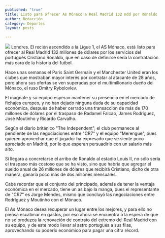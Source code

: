 ```yaml
---
published: "true"
title: Listo para ofrecer As Mónaco a Real Madrid 132 mdd por Ronaldo
author: Redacción
category: Deportes
layout: posts

---
```


![](http://i.imgur.com/X8MRK0mm.jpg)
Londres. El recién ascendido a la Ligue 1, el AS Mónaco, está listo para ofrecer al Real Madrid 132 millones de dólares por los servicios del portugués Cristiano Ronaldo, que en caso de definirse sería la contratación más cara de la historia del futbol.

Hace unas semanas el Paris Saint Germain y el Manchester United eran los clubes que mostraban mayor interés por contratar al atacante de 28 años, pero ahora sus ofertas se ven superadas por el multimillonario dueño del Mónaco, el ruso Dmitry Rybolovlev.

El magnate y su equipo esperan mantener su presencia en el mercado de fichajes europeo, y no han dejado ninguna duda de su capacidad económica, después de haber cerrado una transacción de más de 170 millones de dólares por el traspaso de Radamel Falcao, James Rodríguez, José Moutinho y Ricardo Carvalho.

Según el diario británico "The Independent", el club permanece al pendiente de las negociaciones entre "CR7" y el equipo "Merengue", pues quieren aprovechar que el jugador ha expresado que se siente poco apreciado en Madrid, por lo que esperan persuadirlo con un salario más alto.

Si llegara a concretarse el arribo de Ronaldo al estadio Louis II, no sólo sería el traspaso más costoso que se ha visto, sino que habría que agregar el sueldo anual de 26 millones de dólares que recibirá Cristiano, dicho de otra manera, ganaría poco más de dos millones mensuales.

Cabe recordar que el conjunto del principado, además de tener la ventaja económica en el mercado, tiene un as bajo la manga, pues el representante de "CR7" es Jorge Mendes, mismo que concluyó las negociaciones entre Rodríguez y Moutinho con el Mónaco.

El As Mónaco desea recuperar un lugar entre los mejores, y para ello no piensa escatimar en gastos, por eso ahora se encuentra a la espera de que no se produzca la renovación de contrato del extremo del Real Madrid con su equipo, y de este modo llevar al astro portugués a sus filas, aprovechando su poderío económico para pagar una cifra récord.
